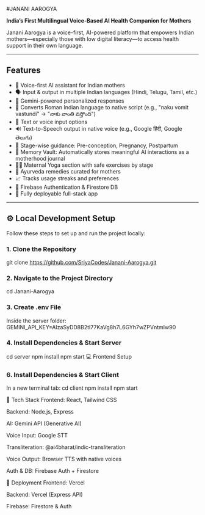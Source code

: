 #JANANI AAROGYA

**India’s First Multilingual Voice-Based AI Health Companion for Mothers**

Janani Aarogya is a voice-first, AI-powered platform that empowers Indian mothers—especially those with low digital literacy—to access health support in their own language.

---

## Features

- 🎤 Voice-first AI assistant for Indian mothers
- 🗣️ Input & output in multiple Indian languages (Hindi, Telugu, Tamil, etc.)
- 🧠 Gemini-powered personalized responses
- 🔄 Converts Roman Indian language to native script (e.g., "naku vomit vastundi" → "నాకు వాంతి వస్తోంది")
- 📱 Text or voice input options
- 🔊 Text-to-Speech output in native voice (e.g., Google हिंदी, Google తెలుగు)
- 👶 Stage-wise guidance: Pre-conception, Pregnancy, Postpartum
- 📔 Memory Vault: Automatically stores meaningful AI interactions as a motherhood journal
- 🧘‍♀️ Maternal Yoga section with safe exercises by stage
- 🌿 Ayurveda remedies curated for mothers
- 📈 Tracks usage streaks and preferences
- 🔐 Firebase Authentication & Firestore DB
- 🚀 Fully deployable full-stack app

---

## ⚙️ Local Development Setup

Follow these steps to set up and run the project locally:

### 1. Clone the Repository

git clone https://github.com/SriyaCodes/Janani-Aarogya.git

### 2. Navigate to the Project Directory

cd Janani-Aarogya
### 3. Create .env File 
Inside the server folder:
GEMINI_API_KEY=AIzaSyDD8B2tI77KaVg8h7L6GYh7wZPVntmIw90
### 4. Install Dependencies & Start Server
cd server
npm install
npm start
💻 Frontend Setup
### 6. Install Dependencies & Start Client
In a new terminal tab:
cd client
npm install
npm start

🧪 Tech Stack
Frontend: React, Tailwind CSS

Backend: Node.js, Express

AI: Gemini API (Generative AI)

Voice Input: Google STT

Transliteration: @ai4bharat/indic-transliteration

Voice Output: Browser TTS with native voices

Auth & DB: Firebase Auth + Firestore

🚀 Deployment
Frontend: Vercel

Backend: Vercel (Express API)

Firebase: Firestore & Auth




